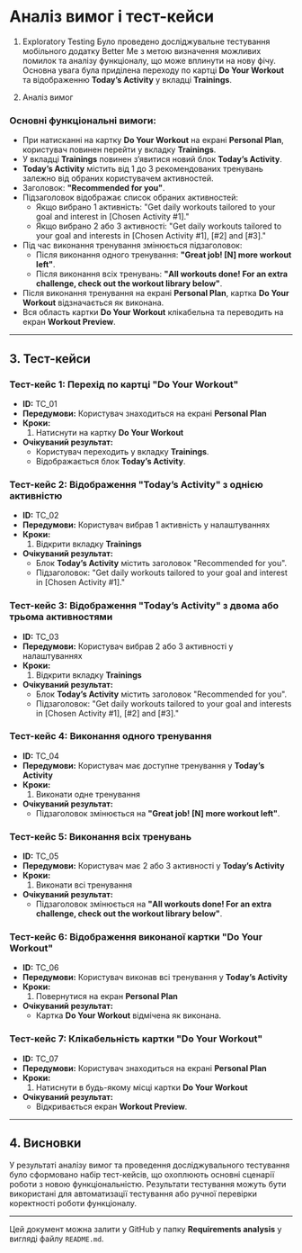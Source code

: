 # Аналіз вимог і тест-кейси

1. Exploratory Testing
Було проведено досліджувальне тестування мобільного додатку Better Me з метою визначення можливих помилок та аналізу функціоналу, що може вплинути на нову фічу. Основна увага була приділена переходу по картці **Do Your Workout** та відображенню **Today’s Activity** у вкладці **Trainings**.

2. Аналіз вимог
### Основні функціональні вимоги:
- При натисканні на картку **Do Your Workout** на екрані **Personal Plan**, користувач повинен перейти у вкладку **Trainings**.
- У вкладці **Trainings** повинен з’явитися новий блок **Today’s Activity**.
- **Today’s Activity** містить від 1 до 3 рекомендованих тренувань залежно від обраних користувачем активностей.
- Заголовок: **"Recommended for you"**.
- Підзаголовок відображає список обраних активностей:
  - Якщо вибрано 1 активність: "Get daily workouts tailored to your goal and interest in [Chosen Activity #1]."
  - Якщо вибрано 2 або 3 активності: "Get daily workouts tailored to your goal and interests in [Chosen Activity #1], [#2] and [#3]."
- Під час виконання тренування змінюється підзаголовок:
  - Після виконання одного тренування: **"Great job! [N] more workout left"**.
  - Після виконання всіх тренувань: **"All workouts done! For an extra challenge, check out the workout library below"**.
- Після виконання тренування на екрані **Personal Plan**, картка **Do Your Workout** відзначається як виконана.
- Вся область картки **Do Your Workout** клікабельна та переводить на екран **Workout Preview**.

---

## 3. Тест-кейси

### **Тест-кейс 1: Перехід по картці "Do Your Workout"**
- **ID:** TC_01
- **Передумови:** Користувач знаходиться на екрані **Personal Plan**
- **Кроки:**
  1. Натиснути на картку **Do Your Workout**
- **Очікуваний результат:**
  - Користувач переходить у вкладку **Trainings**.
  - Відображається блок **Today’s Activity**.

### **Тест-кейс 2: Відображення "Today’s Activity" з однією активністю**
- **ID:** TC_02
- **Передумови:** Користувач вибрав 1 активність у налаштуваннях
- **Кроки:**
  1. Відкрити вкладку **Trainings**
- **Очікуваний результат:**
  - Блок **Today’s Activity** містить заголовок "Recommended for you".
  - Підзаголовок: "Get daily workouts tailored to your goal and interest in [Chosen Activity #1]."

### **Тест-кейс 3: Відображення "Today’s Activity" з двома або трьома активностями**
- **ID:** TC_03
- **Передумови:** Користувач вибрав 2 або 3 активності у налаштуваннях
- **Кроки:**
  1. Відкрити вкладку **Trainings**
- **Очікуваний результат:**
  - Блок **Today’s Activity** містить заголовок "Recommended for you".
  - Підзаголовок: "Get daily workouts tailored to your goal and interests in [Chosen Activity #1], [#2] and [#3]."

### **Тест-кейс 4: Виконання одного тренування**
- **ID:** TC_04
- **Передумови:** Користувач має доступне тренування у **Today’s Activity**
- **Кроки:**
  1. Виконати одне тренування
- **Очікуваний результат:**
  - Підзаголовок змінюється на **"Great job! [N] more workout left"**.

### **Тест-кейс 5: Виконання всіх тренувань**
- **ID:** TC_05
- **Передумови:** Користувач має 2 або 3 активності у **Today’s Activity**
- **Кроки:**
  1. Виконати всі тренування
- **Очікуваний результат:**
  - Підзаголовок змінюється на **"All workouts done! For an extra challenge, check out the workout library below"**.

### **Тест-кейс 6: Відображення виконаної картки "Do Your Workout"**
- **ID:** TC_06
- **Передумови:** Користувач виконав всі тренування у **Today’s Activity**
- **Кроки:**
  1. Повернутися на екран **Personal Plan**
- **Очікуваний результат:**
  - Картка **Do Your Workout** відмічена як виконана.

### **Тест-кейс 7: Клікабельність картки "Do Your Workout"**
- **ID:** TC_07
- **Передумови:** Користувач знаходиться на екрані **Personal Plan**
- **Кроки:**
  1. Натиснути в будь-якому місці картки **Do Your Workout**
- **Очікуваний результат:**
  - Відкривається екран **Workout Preview**.

---

## 4. Висновки
У результаті аналізу вимог та проведення досліджувального тестування було сформовано набір тест-кейсів, що охоплюють основні сценарії роботи з новою функціональністю. Результати тестування можуть бути використані для автоматизації тестування або ручної перевірки коректності роботи функціоналу.

---

Цей документ можна залити у GitHub у папку **Requirements analysis** у вигляді файлу `README.md`.


